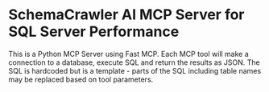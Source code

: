 # SchemaCrawler AI MCP Server for SQL Server Performance

This is a Python MCP Server using Fast MCP. Each MCP tool will make a connection to a database, execute SQL and return the results as JSON. The SQL is hardcoded but is a template - parts of the SQL including table names may be replaced based on tool parameters.

